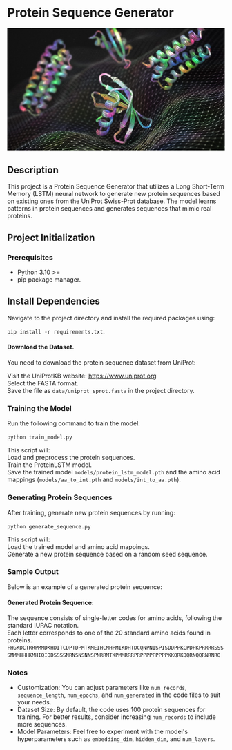 # Protein Sequence Generator

![Alt text](./images/protein.jpg)

## Description

This project is a Protein Sequence Generator that utilizes a Long Short-Term Memory (LSTM) neural network to generate new protein sequences based on existing ones from the UniProt Swiss-Prot database. The model learns patterns in protein sequences and generates sequences that mimic real proteins.

## Project Initialization

### Prerequisites

- Python 3.10 >=
- pip package manager.

## Install Dependencies

Navigate to the project directory and install the required packages using:

`pip install -r requirements.txt`.

#### Download the Dataset.

You need to download the protein sequence dataset from UniProt:

Visit the UniProtKB website: https://www.uniprot.org  
Select the FASTA format.  
Save the file as `data/uniprot_sprot.fasta` in the project directory.

### Training the Model

Run the following command to train the model:

`python train_model.py`

This script will:  
Load and preprocess the protein sequences.  
Train the ProteinLSTM model.  
Save the trained model `models/protein_lstm_model.pth` and the amino acid mappings (`models/aa_to_int.pth` and `models/int_to_aa.pth`).

### Generating Protein Sequences

After training, generate new protein sequences by running:

`python generate_sequence.py`

This script will:  
Load the trained model and amino acid mappings.  
Generate a new protein sequence based on a random seed sequence.

### Sample Output

Below is an example of a generated protein sequence:

#### Generated Protein Sequence:

The sequence consists of single-letter codes for amino acids, following the standard IUPAC notation.  
Each letter corresponds to one of the 20 standard amino acids found in proteins.  
`FHGKDCTRRPMMDKHDITCDPTDPMTKMEIHCMHPMIKDHTDCQNPNISPISDDPPKCPDPKPRRRRSSSSMMMHHHKMHIQIQDSSSSNRNSNSNNSPNRRMTKPMMRRRPRPPPPPPPPPKKQRKQQRNQQRNRNRQ`

### Notes

- Customization: You can adjust parameters like `num_records`, `sequence_length`, `num_epochs`, and `num_generated` in the code files to suit your needs.
- Dataset Size: By default, the code uses 100 protein sequences for training. For better results, consider increasing `num_records` to include more sequences.
- Model Parameters: Feel free to experiment with the model's hyperparameters such as `embedding_dim`, `hidden_dim`, and `num_layers`.
